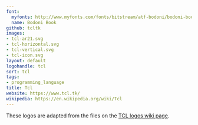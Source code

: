 ```yaml
---
font:
  myfonts: http://www.myfonts.com/fonts/bitstream/atf-bodoni/bodoni-book/
  name: Bodoni Book
github: tcltk
images:
- tcl-ar21.svg
- tcl-horizontal.svg
- tcl-vertical.svg
- tcl-icon.svg
layout: default
logohandle: tcl
sort: tcl
tags:
- programming_language
title: Tcl
website: https://www.tcl.tk/
wikipedia: https://en.wikipedia.org/wiki/Tcl
---
```


These logos are adapted from the files on the [TCL logos wiki page](http://wiki.tcl.tk/854).
